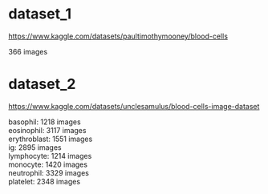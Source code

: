 # dataset_1
https://www.kaggle.com/datasets/paultimothymooney/blood-cells

366 images

# dataset_2
https://www.kaggle.com/datasets/unclesamulus/blood-cells-image-dataset

basophil: 1218 images  
eosinophil: 3117 images  
erythroblast: 1551 images  
ig: 2895 images  
lymphocyte: 1214 images  
monocyte: 1420 images  
neutrophil: 3329 images  
platelet: 2348 images  